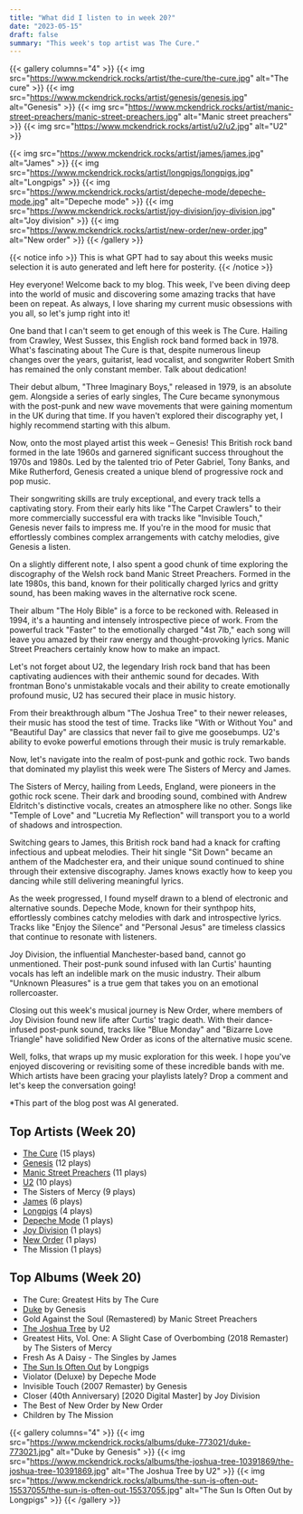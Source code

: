 ```yaml
---
title: "What did I listen to in week 20?"
date: "2023-05-15"
draft: false
summary: "This week's top artist was The Cure."
---
```


{{< gallery columns="4" >}}
{{< img src="https://www.mckendrick.rocks/artist/the-cure/the-cure.jpg" alt="The cure" >}}
{{< img src="https://www.mckendrick.rocks/artist/genesis/genesis.jpg" alt="Genesis" >}}
{{< img src="https://www.mckendrick.rocks/artist/manic-street-preachers/manic-street-preachers.jpg" alt="Manic street preachers" >}}
{{< img src="https://www.mckendrick.rocks/artist/u2/u2.jpg" alt="U2" >}}

{{< img src="https://www.mckendrick.rocks/artist/james/james.jpg" alt="James" >}}
{{< img src="https://www.mckendrick.rocks/artist/longpigs/longpigs.jpg" alt="Longpigs" >}}
{{< img src="https://www.mckendrick.rocks/artist/depeche-mode/depeche-mode.jpg" alt="Depeche mode" >}}
{{< img src="https://www.mckendrick.rocks/artist/joy-division/joy-division.jpg" alt="Joy division" >}}
{{< img src="https://www.mckendrick.rocks/artist/new-order/new-order.jpg" alt="New order" >}}
{{< /gallery >}}

{{< notice info >}}
This is what GPT had to say about this weeks music selection it is auto generated and left here for posterity.
{{< /notice >}}

Hey everyone! Welcome back to my blog. This week, I've been diving deep into the world of music and discovering some amazing tracks that have been on repeat. As always, I love sharing my current music obsessions with you all, so let's jump right into it!

One band that I can't seem to get enough of this week is The Cure. Hailing from Crawley, West Sussex, this English rock band formed back in 1978. What's fascinating about The Cure is that, despite numerous lineup changes over the years, guitarist, lead vocalist, and songwriter Robert Smith has remained the only constant member. Talk about dedication!

Their debut album, "Three Imaginary Boys," released in 1979, is an absolute gem. Alongside a series of early singles, The Cure became synonymous with the post-punk and new wave movements that were gaining momentum in the UK during that time. If you haven't explored their discography yet, I highly recommend starting with this album.

Now, onto the most played artist this week – Genesis! This British rock band formed in the late 1960s and garnered significant success throughout the 1970s and 1980s. Led by the talented trio of Peter Gabriel, Tony Banks, and Mike Rutherford, Genesis created a unique blend of progressive rock and pop music.

Their songwriting skills are truly exceptional, and every track tells a captivating story. From their early hits like "The Carpet Crawlers" to their more commercially successful era with tracks like "Invisible Touch," Genesis never fails to impress me. If you're in the mood for music that effortlessly combines complex arrangements with catchy melodies, give Genesis a listen.

On a slightly different note, I also spent a good chunk of time exploring the discography of the Welsh rock band Manic Street Preachers. Formed in the late 1980s, this band, known for their politically charged lyrics and gritty sound, has been making waves in the alternative rock scene.

Their album "The Holy Bible" is a force to be reckoned with. Released in 1994, it's a haunting and intensely introspective piece of work. From the powerful track "Faster" to the emotionally charged "4st 7lb," each song will leave you amazed by their raw energy and thought-provoking lyrics. Manic Street Preachers certainly know how to make an impact.

Let's not forget about U2, the legendary Irish rock band that has been captivating audiences with their anthemic sound for decades. With frontman Bono's unmistakable vocals and their ability to create emotionally profound music, U2 has secured their place in music history.

From their breakthrough album "The Joshua Tree" to their newer releases, their music has stood the test of time. Tracks like "With or Without You" and "Beautiful Day" are classics that never fail to give me goosebumps. U2's ability to evoke powerful emotions through their music is truly remarkable.

Now, let's navigate into the realm of post-punk and gothic rock. Two bands that dominated my playlist this week were The Sisters of Mercy and James. 

The Sisters of Mercy, hailing from Leeds, England, were pioneers in the gothic rock scene. Their dark and brooding sound, combined with Andrew Eldritch's distinctive vocals, creates an atmosphere like no other. Songs like "Temple of Love" and "Lucretia My Reflection" will transport you to a world of shadows and introspection.

Switching gears to James, this British rock band had a knack for crafting infectious and upbeat melodies. Their hit single "Sit Down" became an anthem of the Madchester era, and their unique sound continued to shine through their extensive discography. James knows exactly how to keep you dancing while still delivering meaningful lyrics.

As the week progressed, I found myself drawn to a blend of electronic and alternative sounds. Depeche Mode, known for their synthpop hits, effortlessly combines catchy melodies with dark and introspective lyrics. Tracks like "Enjoy the Silence" and "Personal Jesus" are timeless classics that continue to resonate with listeners.

Joy Division, the influential Manchester-based band, cannot go unmentioned. Their post-punk sound infused with Ian Curtis' haunting vocals has left an indelible mark on the music industry. Their album "Unknown Pleasures" is a true gem that takes you on an emotional rollercoaster.

Closing out this week's musical journey is New Order, where members of Joy Division found new life after Curtis' tragic death. With their dance-infused post-punk sound, tracks like "Blue Monday" and "Bizarre Love Triangle" have solidified New Order as icons of the alternative music scene.

Well, folks, that wraps up my music exploration for this week. I hope you've enjoyed discovering or revisiting some of these incredible bands with me. Which artists have been gracing your playlists lately? Drop a comment and let's keep the conversation going!

*This part of the blog post was AI generated.

## Top Artists (Week 20)

- [The Cure](https://www.mckendrick.rocks/artist/the-cure/) (15 plays)
- [Genesis](https://www.mckendrick.rocks/artist/genesis/) (12 plays)
- [Manic Street Preachers](https://www.mckendrick.rocks/artist/manic-street-preachers/) (11 plays)
- [U2](https://www.mckendrick.rocks/artist/u2/) (10 plays)
- The Sisters of Mercy (9 plays)
- [James](https://www.mckendrick.rocks/artist/james/) (6 plays)
- [Longpigs](https://www.mckendrick.rocks/artist/longpigs/) (4 plays)
- [Depeche Mode](https://www.mckendrick.rocks/artist/depeche-mode/) (1 plays)
- [Joy Division](https://www.mckendrick.rocks/artist/joy-division/) (1 plays)
- [New Order](https://www.mckendrick.rocks/artist/new-order/) (1 plays)
- The Mission (1 plays)


## Top Albums (Week 20)

- The Cure: Greatest Hits by The Cure
- [Duke](https://www.mckendrick.rocks/albums/duke-773021/) by Genesis
- Gold Against the Soul (Remastered) by Manic Street Preachers
- [The Joshua Tree](https://www.mckendrick.rocks/albums/the-joshua-tree-10391869/) by U2
- Greatest Hits, Vol. One: A Slight Case of Overbombing (2018 Remaster) by The Sisters of Mercy
- Fresh As A Daisy - The Singles by James
- [The Sun Is Often Out](https://www.mckendrick.rocks/albums/the-sun-is-often-out-15537055/) by Longpigs
- Violator (Deluxe) by Depeche Mode
- Invisible Touch (2007 Remaster) by Genesis
- Closer (40th Anniversary) [2020 Digital Master] by Joy Division
- The Best of New Order by New Order
- Children by The Mission


{{< gallery columns="4" >}}
{{< img src="https://www.mckendrick.rocks/albums/duke-773021/duke-773021.jpg" alt="Duke by Genesis" >}}
{{< img src="https://www.mckendrick.rocks/albums/the-joshua-tree-10391869/the-joshua-tree-10391869.jpg" alt="The Joshua Tree by U2" >}}
{{< img src="https://www.mckendrick.rocks/albums/the-sun-is-often-out-15537055/the-sun-is-often-out-15537055.jpg" alt="The Sun Is Often Out by Longpigs" >}}
{{< /gallery >}}